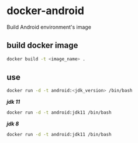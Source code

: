 # docker-android

Build Android environment's image

## build docker image

```bash
docker build -t <image_name> .
```

## use

```bash
docker run -d -t android:<jdk_version> /bin/bash
```

***jdk 11***

```bash
docker run -d -t android:jdk11 /bin/bash
```

***jdk 8***

```bash
docker run -d -t android:jdk11 /bin/bash
```